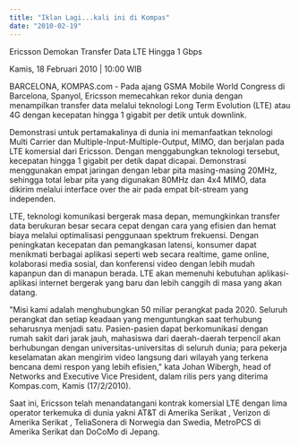 ```yaml
---
title: "Iklan Lagi...kali ini di Kompas"
date: "2010-02-19"
---
```


Ericsson Demokan Transfer Data LTE Hingga 1 Gbps

Kamis, 18 Februari 2010 | 10:00 WIB

BARCELONA, KOMPAS.com - Pada ajang GSMA Mobile World Congress di Barcelona, Spanyol, Ericsson memecahkan rekor dunia dengan menampilkan transfer data melalui teknologi Long Term Evolution (LTE) atau 4G dengan kecepatan hingga 1 gigabit per detik untuk downlink.

Demonstrasi untuk pertamakalinya di dunia ini memanfaatkan teknologi Multi Carrier dan Multiple-Input-Multiple-Output, MIMO, dan berjalan pada LTE komersial dari Ericsson. Dengan menggabungkan teknologi tersebut, kecepatan hingga 1 gigabit per detik dapat dicapai. Demonstrasi menggunakan empat jaringan dengan lebar pita masing-masing 20MHz, sehingga total lebar pita yang digunakan 80MHz dan 4x4 MIMO, data dikirim melalui interface over the air pada empat bit-stream yang independen.

LTE, teknologi komunikasi bergerak masa depan, memungkinkan transfer data berukuran besar secara cepat dengan cara yang efisien dan hemat biaya melalui optimalisasi penggunaan spektrum frekuensi. Dengan peningkatan kecepatan dan pemangkasan latensi, konsumer dapat menikmati berbagai aplikasi seperti web secara realtime, game online, kolaborasi media sosial, dan konferensi video dengan lebih mudah kapanpun dan di manapun berada. LTE akan memenuhi kebutuhan aplikasi-aplikasi internet bergerak yang baru dan lebih canggih di masa yang akan datang.

"Misi kami adalah menghubungkan 50 miliar perangkat pada 2020. Seluruh perangkat dan setiap keadaan yang menguntungkan saat terhubung seharusnya menjadi satu. Pasien-pasien dapat berkomunikasi dengan rumah sakit dari jarak jauh, mahasiswa dari daerah-daerah terpencil akan berhubungan dengan universitas-universitas di seluruh dunia; para pekerja keselamatan akan mengirim video langsung dari wilayah yang terkena bencana demi respon yang lebih efisien," kata Johan Wibergh, head of Networks and Executive Vice President, dalam rilis pers yang diterima Kompas.com, Kamis (17/2/2010).

Saat ini, Ericsson telah menandatangani kontrak komersial LTE dengan lima operator terkemuka di dunia yakni AT&T di Amerika Serikat , Verizon di Amerika Serikat , TeliaSonera di Norwegia dan Swedia, MetroPCS di Amerika Serikat dan DoCoMo di Jepang.
